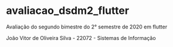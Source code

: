 # avaliacao_dsdm2_flutter
Avaliação do segundo bimestre do 2° semestre de 2020 em flutter

João Vitor de Oliveira Silva - 22072 - Sistemas de Informação
